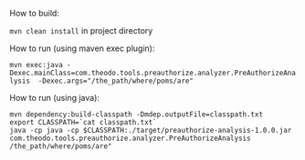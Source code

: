 How to build: 

```mvn clean install``` in project directory

How to run (using maven exec plugin):

```mvn exec:java -Dexec.mainClass=com.theodo.tools.preauthorize.analyzer.PreAuthorizeAnalysis  -Dexec.args="/the_path/where/poms/are"```

How to run (using java):
```
mvn dependency:build-classpath -Dmdep.outputFile=classpath.txt
export CLASSPATH=`cat classpath.txt`
java -cp java -cp $CLASSPATH:./target/preauthorize-analysis-1.0.0.jar com.theodo.tools.preauthorize.analyzer.PreAuthorizeAnalysis /the_path/where/poms/are"
````

